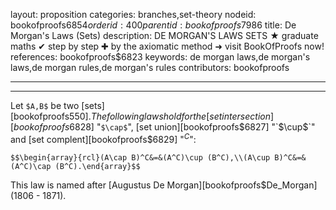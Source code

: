 layout: proposition
categories: branches,set-theory
nodeid: bookofproofs$6854
orderid: 400
parentid: bookofproofs$7986
title: De Morgan's Laws (Sets)
description: DE MORGAN'S LAWS SETS ★ graduate maths ✔ step by step ✚ by the axiomatic method ➜ visit BookOfProofs now!
references: bookofproofs$6823
keywords: de morgan laws,de morgan's laws,de morgan rules,de morgan's rules
contributors: bookofproofs


---


---

Let `$A,B$` be two [sets][bookofproofs$550]. The following laws hold for the [set intersection][bookofproofs$6828] "`$\cap$`", [set union][bookofproofs$6827] "`$\cup$`" and [set complent][bookofproofs$6829] "$^C$":

`$$\begin{array}{rcl}(A\cap B)^C&=&(A^C)\cup (B^C),\\(A\cup B)^C&=&(A^C)\cap (B^C).\end{array}$$`


This law is named after [Augustus De Morgan][bookofproofs$De_Morgan] (1806 - 1871).
